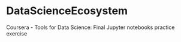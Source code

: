# DataScienceEcosystem
Coursera - Tools for Data Science: Final Jupyter notebooks practice exercise

